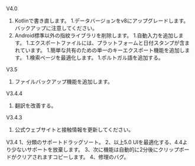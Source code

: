 V4.0
1. Kotlinで書き直します。
1.データバージョンをv8にアップグレードします。バックアップに注意してください。
1. Android標準以外の指紋ライブラリを削除します。
1.自動入力を追加します。
1.エクスポートファイルには、プラットフォームと日付スタンプが含まれています。
1.簡単な共有のための単一のキーエクスポート機能を追加します。
1.検索ページを最適化します。
1.ポルトガル語を追加する。

V3.5  
1. ファイルバックアップ機能を追加します。

V3.4.4
1. 翻訳を改善する。

V3.4.3
1. 公式ウェブサイトと接触情報を更新してください。

V3.4
1、分類のサポートドラッグソート。
2、以上5.0 UIを最適化する、4.4より少ないサポートを放棄します。
3、次に機能は自動的に2分後にクリップボードがクリアされますコピーします。
4、修理のバグ。